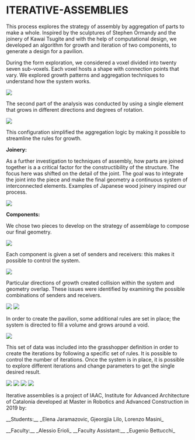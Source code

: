 # ITERATIVE-ASSEMBLIES

This process explores the strategy of assembly by aggregation of parts to make a whole. Inspired by the sculptures of Stephen Ormandy and the joinery of Kawai Tsugite and with the help of computational design, we developed an algorithm for growth and iteration of two components, to generate a design for a pavilion.

During the form exploration, we considered a voxel divided into twenty seven sub-voxels. Each voxel hosts a shape with connection points that vary. We explored growth patterns and aggregation techniques to understand how the system works.

![](doc/process01-1.png)

The second part of the analysis was conducted by using a single element that grows in different directions and degrees of rotation.

![](doc/process00.png)

This configuration simplified the aggregation logic by making it possible to streamline the rules for growth.

__Joinery:__

As a further investigation to techniques of assembly, how parts are joined together is a a critical factor for the constructibility of the structure. The focus here was shifted on the detail of the joint. The goal was to integrate the joint into the piece and make the final geometry a continuous system of interconnected elements. Examples of Japanese wood joinery inspired our process.

![](doc/process05.png)


__Components:__

We chose two pieces to develop on the strategy of assemblage to compose our final geometry.

![](doc/process06.png)

Each component is given a set of senders and receivers: this makes it possible to control the system.

![](doc/process07.png)

Particular directions of growth created collision within the system and geometry overlap. These issues were identified by examining the possible combinations of senders and receivers.

![](doc/process08.png)
![](doc/process09.png)

In order to create the pavilion, some additional rules are set in place; the system is directed to fill a volume and grows around a void.

![](doc/process04.png)

This set of data was included into the grasshopper definition in order to create the iterations by following a specific set of rules. It is possible to control the number of iterations. Once the system is in place, it is possible to explore different iterations and change parameters to get the single desired result.

![](doc/process11-1.png)
![](doc/process12-1.png)
![](doc/process13-1.png)
![](doc/process14-1.png)

Iterative assemblies is a project of IAAC, Institute for Advanced Architecture of Catalonia developed at Master in Robotics and Advanced Construction in 2019 by:

<dl>
__Students:__ _Elena Jaramazovic, Gjeorgjia Lilo, Lorenzo Masini_

<dl>
__Faculty:__ _Alessio Erioli_
__Faculty Assistant:__ _Eugenio Bettucchi_
